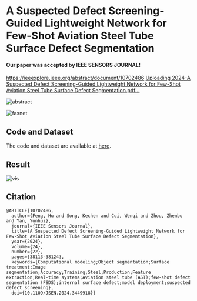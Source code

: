 # A Suspected Defect Screening-Guided  Lightweight Network for Few-Shot Aviation  Steel Tube Surface Defect Segmentation
#### Our paper was accepted by IEEE SENSORS JOURNAL!
https://ieeexplore.ieee.org/abstract/document/10702486
[Uploading 2024-A Suspected Defect Screening-Guided Lightweight Network for Few-Shot Aviation Steel Tube Surface Defect Segmentation.pdf…]()


![abstract](https://github.com/user-attachments/assets/754d3732-e0a4-49d6-a5fb-29d504283496)

![fasnet](https://github.com/user-attachments/assets/a24b5af0-519f-42c5-b6ba-0150757e6b8d)


## Code and Dataset
The code and dataset are available at [here](https://pan.baidu.com/s/1IwQKRGGkLBt0FmBpIrFXfQ?pwd=i7q4 ).

## Result
![vis](https://github.com/user-attachments/assets/809ed9ad-4941-4084-a554-7af7477a45f0)


## Citation
```
@ARTICLE{10702486,
  author={Feng, Hu and Song, Kechen and Cui, Wenqi and Zhou, Zhenbo and Yan, Yunhui},
  journal={IEEE Sensors Journal}, 
  title={A Suspected Defect Screening-Guided Lightweight Network for Few-Shot Aviation Steel Tube Surface Defect Segmentation}, 
  year={2024},
  volume={24},
  number={22},
  pages={38113-38124},
  keywords={Computational modeling;Object segmentation;Surface treatment;Image segmentation;Accuracy;Training;Steel;Production;Feature extraction;Real-time systems;Aviation steel tube (AST);few-shot defect segmentation (FSDS);internal surface defect;model deployment;suspected defect screening},
  doi={10.1109/JSEN.2024.3449918}}
```
